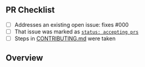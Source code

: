 <!-- 👋 Hi, thanks for sending a PR to unispec! 💖.
Please fill out all fields below and make sure each item is true and [x] checked.
Otherwise we may not be able to review your PR. -->

## PR Checklist

- [ ] Addresses an existing open issue: fixes #000
- [ ] That issue was marked as [`status: accepting prs`](https://github.com/arthur-fontaine/unispec/issues?q=is%3Aopen+is%3Aissue+label%3A%22status%3A+accepting+prs%22)
- [ ] Steps in [CONTRIBUTING.md](https://github.com/arthur-fontaine/unispec/blob/main/.github/CONTRIBUTING.md) were taken

## Overview

<!-- Description of what is changed and how the code change does that. -->
